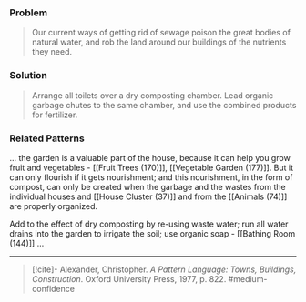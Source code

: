 ### Problem
>Our current ways of getting rid of sewage poison the great bodies of natural water, and rob the land around our buildings of the nutrients they need.

### Solution
>Arrange all toilets over a dry composting chamber. Lead organic garbage chutes to the same chamber, and use the combined products for fertilizer.

### Related Patterns
... the garden is a valuable part of the house, because it can help you grow fruit and vegetables - [[Fruit Trees (170)]], [[Vegetable Garden (177)]]. But it can only flourish if it gets nourishment; and this nourishment, in the form of compost, can only be created when the garbage and the wastes from the individual houses and [[House Cluster (37)]] and from the [[Animals (74)]] are properly organized.

Add to the effect of dry composting by re-using waste water; run all water drains into the garden to irrigate the soil; use organic soap - [[Bathing Room (144)]] ...

---

> [!cite]- Alexander, Christopher. _A Pattern Language: Towns, Buildings, Construction_. Oxford University Press, 1977, p. 822.
> #medium-confidence 